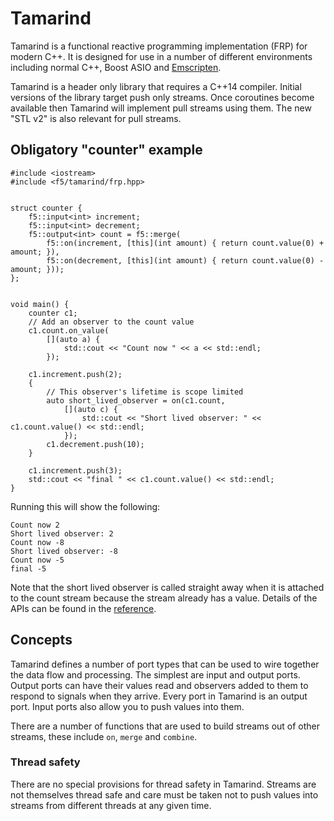 # Tamarind #

Tamarind is a functional reactive programming implementation (FRP) for modern C++. It is designed for use in a number of different environments including normal C++, Boost ASIO and [Emscripten](emscripten.md).

Tamarind is a header only library that requires a C++14 compiler. Initial versions of the library target push only streams. Once coroutines become available then Tamarind will implement pull streams using them. The new "STL v2" is also relevant for pull streams.


## Obligatory "counter" example ##


    #include <iostream>
    #include <f5/tamarind/frp.hpp>


    struct counter {
        f5::input<int> increment;
        f5::input<int> decrement;
        f5::output<int> count = f5::merge(
            f5::on(increment, [this](int amount) { return count.value(0) + amount; }),
            f5::on(decrement, [this](int amount) { return count.value(0) - amount; }));
    };


    void main() {
        counter c1;
        // Add an observer to the count value
        c1.count.on_value(
            [](auto a) {
                std::cout << "Count now " << a << std::endl;
            });

        c1.increment.push(2);
        {
            // This observer's lifetime is scope limited
            auto short_lived_observer = on(c1.count,
                [](auto c) {
                    std::cout << "Short lived observer: " << c1.count.value() << std::endl;
                });
            c1.decrement.push(10);
        }

        c1.increment.push(3);
        std::cout << "final " << c1.count.value() << std::endl;
    }

Running this will show the following:

    Count now 2
    Short lived observer: 2
    Count now -8
    Short lived observer: -8
    Count now -5
    final -5

Note that the short lived observer is called straight away when it is attached to the count stream because the stream already has a value. Details of the APIs can be found in the [reference](reference.md).


## Concepts ##

Tamarind defines a number of port types that can be used to wire together the data flow and processing. The simplest are input and output ports. Output ports can have their values read and observers added to them to respond to signals when they arrive. Every port in Tamarind is an output port. Input ports also allow you to push values into them.

There are a number of functions that are used to build streams out of other streams, these include `on`, `merge` and `combine`.


### Thread safety ###

There are no special provisions for thread safety in Tamarind. Streams are not themselves thread safe and care must be taken not to push values into streams from different threads at any given time.


